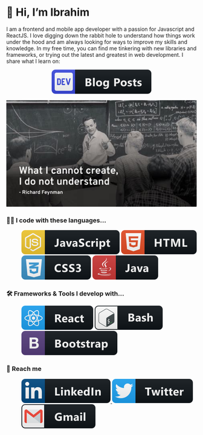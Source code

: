 # 👋 Hi, I’m Ibrahim

I am a frontend and mobile app developer with a passion for Javascript and ReactJS. I love digging down the rabbit hole to understand how things work under the hood and am always looking for ways to improve my skills and knowledge. In my free time, you can find me tinkering with new libraries and frameworks, or trying out the latest and greatest in web development. I share what I learn on:

<p style="text-align: center">
   <img src="https://raw.githubusercontent.com/MikeCodesDotNET/ColoredBadges/master/svg/blogs/devto.svg" 
   alt="devto logo"
 />
</p>

<p style="text-align: center;">
<img src="/Resources/quote.jpeg" style="width:100%; max-height: 400px" alt="what i cannot creat i don`t understand" />
</p>

<!-- ### 🌱 Currently working on...

Fortisman —a react native app to help you track your detox progress. -->

### 🧑‍💻 I code with these languages...

<p style="margin-left: 40px">
  <img src="https://raw.githubusercontent.com/MikeCodesDotNET/ColoredBadges/master/svg/dev/languages/js.svg" alt="javascript" />
  <img src="https://raw.githubusercontent.com/MikeCodesDotNET/ColoredBadges/master/svg/dev/languages/html.svg" alt="html" />
  <img src="https://raw.githubusercontent.com/MikeCodesDotNET/ColoredBadges/master/svg/dev/languages/css3.svg" alt="css3" />
  <img src="https://raw.githubusercontent.com/MikeCodesDotNET/ColoredBadges/master/svg/dev/languages/java.svg" alt="java" />
</p>

### 🛠️ Frameworks & Tools I develop with...

<p style="margin-left: 40px">
  <img src="https://raw.githubusercontent.com/MikeCodesDotNET/ColoredBadges/master/svg/dev/frameworks/react.svg" alt="reactjs" />
  <!-- <img src="https://vitejs.dev/logo.svg" alt="vite" /> -->
  <img src="https://raw.githubusercontent.com/MikeCodesDotNET/ColoredBadges/master/svg/dev/tools/bash.svg" alt="bash" />
  <img src="https://raw.githubusercontent.com/MikeCodesDotNET/ColoredBadges/master/svg/dev/frameworks/bootstrap.svg" alt="bootstrap" />
</p>

<!-- ### Frameworks

<p>
  <img src="https://raw.githubusercontent.com/MikeCodesDotNET/ColoredBadges/master/svg/dev/frameworks/react.svg" alt="reactjs" />
  <img src="https://raw.githubusercontent.com/MikeCodesDotNET/ColoredBadges/master/svg/dev/frameworks/nodejs.svg" alt="nodejs" />
  <img src="https://raw.githubusercontent.com/MikeCodesDotNET/ColoredBadges/master/svg/dev/frameworks/bootstrap.svg" alt="bootstrap" />
</p>

### Tools

<p>
  <img src="https://raw.githubusercontent.com/MikeCodesDotNET/ColoredBadges/master/svg/dev/tools/visualstudio_code.svg" alt="vs code" />
  <img src="https://raw.githubusercontent.com/MikeCodesDotNET/ColoredBadges/master/svg/dev/tools/android_studio.svg" alt="android_studio" />
  <img src="https://raw.githubusercontent.com/MikeCodesDotNET/ColoredBadges/master/svg/dev/tools/bash.svg" alt="bash" />
</p> -->

### 💬 Reach me

<p style="margin-left: 40px">
  <a href="https://www.linkedin.com/in/ibrahim-isa-jajere-ba3980191/">
    <img src="https://raw.githubusercontent.com/MikeCodesDotNET/ColoredBadges/master/svg/social/linkedin.svg" alt="linkedin logo" />
  </a>
  <a href="https://twitter.com/mi_ki_bo">
    <img src="https://raw.githubusercontent.com/MikeCodesDotNET/ColoredBadges/master/svg/social/twitter.svg" alt="twitter logo" />
  </a>
  <a href="mailto:ibrahimisajajere274@gmail.com">
    <img src="https://raw.githubusercontent.com/MikeCodesDotNET/ColoredBadges/master/svg/social/gmail.svg" alt="gmail logo" />
  </a>

  <!-- [![dev.to logo](https://raw.githubusercontent.com/MikeCodesDotNET/ColoredBadges/master/svg/blogs/devto.svg)](https://dev.to/mikibo) -->
</p>

<!---
mikib0/mikib0 is a ✨ special ✨ repository because its `README.md` (this file) appears on your GitHub profile.
You can click the Preview link to take a look at your changes.
--->
